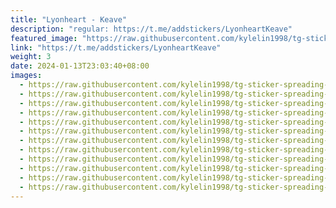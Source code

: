 ```yaml
---
title: "Lyonheart - Keave"
description: "regular: https://t.me/addstickers/LyonheartKeave"
featured_image: "https://raw.githubusercontent.com/kylelin1998/tg-sticker-spreading-worldwide-images/main/img/477c67fc-811f-499f-8d6d-c6a8da6f14d6.jpg"
link: "https://t.me/addstickers/LyonheartKeave"
weight: 3
date: 2024-01-13T23:03:40+08:00
images:
  - https://raw.githubusercontent.com/kylelin1998/tg-sticker-spreading-worldwide-images/main/img/477c67fc-811f-499f-8d6d-c6a8da6f14d6.jpg
  - https://raw.githubusercontent.com/kylelin1998/tg-sticker-spreading-worldwide-images/main/img/c30977f9-f3af-4bfd-803b-15fa57d23bec.jpg
  - https://raw.githubusercontent.com/kylelin1998/tg-sticker-spreading-worldwide-images/main/img/a7cfbf1a-0d5a-4253-99bf-4d83212cfc6b.jpg
  - https://raw.githubusercontent.com/kylelin1998/tg-sticker-spreading-worldwide-images/main/img/f4783e3f-ff4b-4728-a45d-adda95d40c48.jpg
  - https://raw.githubusercontent.com/kylelin1998/tg-sticker-spreading-worldwide-images/main/img/c73fa8a8-cd96-4adf-b94c-86ff238b38e1.jpg
  - https://raw.githubusercontent.com/kylelin1998/tg-sticker-spreading-worldwide-images/main/img/344dc698-9bda-4da6-af10-585f370fa767.jpg
  - https://raw.githubusercontent.com/kylelin1998/tg-sticker-spreading-worldwide-images/main/img/1ff90886-d81f-4d33-be57-8cf27c1b7d75.jpg
  - https://raw.githubusercontent.com/kylelin1998/tg-sticker-spreading-worldwide-images/main/img/161c857d-4387-4f89-bb10-af6de8686d56.jpg
  - https://raw.githubusercontent.com/kylelin1998/tg-sticker-spreading-worldwide-images/main/img/a247f042-375d-47bb-a3ce-d3c34029daeb.jpg
  - https://raw.githubusercontent.com/kylelin1998/tg-sticker-spreading-worldwide-images/main/img/dfeed3a3-5491-42c5-bbc2-25f0045704a0.jpg
  - https://raw.githubusercontent.com/kylelin1998/tg-sticker-spreading-worldwide-images/main/img/cd048c9e-e718-4209-868a-9be5e406b751.jpg
  - https://raw.githubusercontent.com/kylelin1998/tg-sticker-spreading-worldwide-images/main/img/7452f3fb-2958-404f-91b4-596a6545a816.jpg
---
```

